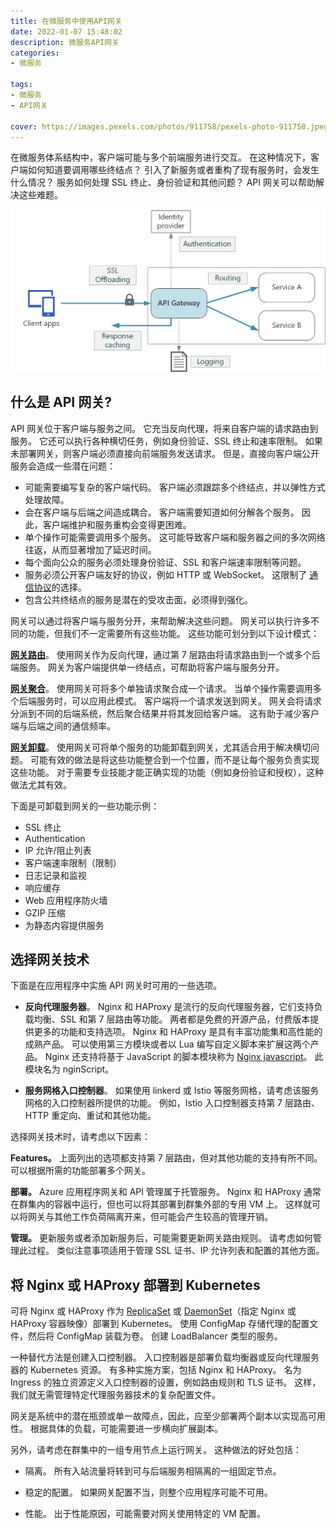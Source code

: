 ```yaml
---
title: 在微服务中使用API网关
date: 2022-01-07 15:48:02
description: 微服务API网关
categories:
- 微服务

tags:
- 微服务
- API网关

cover: https://images.pexels.com/photos/911758/pexels-photo-911758.jpeg
---
```


在微服务体系结构中，客户端可能与多个前端服务进行交互。 在这种情况下，客户端如何知道要调用哪些终结点？ 引入了新服务或者重构了现有服务时，会发生什么情况？ 服务如何处理 SSL 终止、身份验证和其他问题？ API 网关可以帮助解决这些难题。

![API 网关示意图](./Using-API-gateways-in-microservices/gateway.png)

## 什么是 API 网关?

API 网关位于客户端与服务之间。 它充当反向代理，将来自客户端的请求路由到服务。 它还可以执行各种横切任务，例如身份验证、SSL 终止和速率限制。 如果未部署网关，则客户端必须直接向前端服务发送请求。 但是，直接向客户端公开服务会造成一些潜在问题：

* 可能需要编写复杂的客户端代码。 客户端必须跟踪多个终结点，并以弹性方式处理故障。
* 会在客户端与后端之间造成耦合。 客户端需要知道如何分解各个服务。 因此，客户端维护和服务重构会变得更困难。
* 单个操作可能需要调用多个服务。 这可能导致客户端和服务器之间的多次网络往返，从而显著增加了延迟时间。
* 每个面向公众的服务必须处理身份验证、SSL 和客户端速率限制等问题。
* 服务必须公开客户端友好的协议，例如 HTTP 或 WebSocket。 这限制了 [通信协议](https://docs.microsoft.com/zh-cn/azure/architecture/microservices/design/interservice-communication)的选择。
* 包含公共终结点的服务是潜在的受攻击面，必须得到强化。

网关可以通过将客户端与服务分开，来帮助解决这些问题。 网关可以执行许多不同的功能，但我们不一定需要所有这些功能。 这些功能可划分到以下设计模式：

**[网关路由](https://docs.microsoft.com/zh-cn/azure/architecture/patterns/gateway-routing)**。 使用网关作为反向代理，通过第 7 层路由将请求路由到一个或多个后端服务。 网关为客户端提供单一终结点，可帮助将客户端与服务分开。

**[网关聚合](https://docs.microsoft.com/zh-cn/azure/architecture/patterns/gateway-aggregation)**。 使用网关可将多个单独请求聚合成一个请求。 当单个操作需要调用多个后端服务时，可以应用此模式。 客户端将一个请求发送到网关。 网关会将请求分派到不同的后端系统，然后聚合结果并将其发回给客户端。 这有助于减少客户端与后端之间的通信频率。

**[网关卸载](https://docs.microsoft.com/zh-cn/azure/architecture/patterns/gateway-offloading)**。 使用网关可将单个服务的功能卸载到网关，尤其适合用于解决横切问题。 可能有效的做法是将这些功能整合到一个位置，而不是让每个服务负责实现这些功能。 对于需要专业技能才能正确实现的功能（例如身份验证和授权），这种做法尤其有效。

下面是可卸载到网关的一些功能示例：

* SSL 终止
* Authentication
* IP 允许/阻止列表
* 客户端速率限制（限制）
* 日志记录和监视
* 响应缓存
* Web 应用程序防火墙
* GZIP 压缩
* 为静态内容提供服务

## 选择网关技术

下面是在应用程序中实施 API 网关时可用的一些选项。

* **反向代理服务器**。 Nginx 和 HAProxy 是流行的反向代理服务器，它们支持负载均衡、SSL 和第 7 层路由等功能。 两者都是免费的开源产品，付费版本提供更多的功能和支持选项。 Nginx 和 HAProxy 是具有丰富功能集和高性能的成熟产品。 可以使用第三方模块或者以 Lua 编写自定义脚本来扩展这两个产品。 Nginx 还支持将基于 JavaScript 的脚本模块称为 [Nginx javascript](https://www.nginx.com/blog/introduction-nginscript/)。 此模块名为 nginScript。

* **服务网格入口控制器**。 如果使用 linkerd 或 Istio 等服务网格，请考虑该服务网格的入口控制器所提供的功能。 例如，Istio 入口控制器支持第 7 层路由、HTTP 重定向、重试和其他功能。

选择网关技术时，请考虑以下因素：

**Features。** 上面列出的选项都支持第 7 层路由，但对其他功能的支持有所不同。 可以根据所需的功能部署多个网关。

**部署。** Azure 应用程序网关和 API 管理属于托管服务。 Nginx 和 HAProxy 通常在群集内的容器中运行，但也可以将其部署到群集外部的专用 VM 上。 这样就可以将网关与其他工作负荷隔离开来，但可能会产生较高的管理开销。

**管理。** 更新服务或者添加新服务后，可能需要更新网关路由规则。 请考虑如何管理此过程。 类似注意事项适用于管理 SSL 证书、IP 允许列表和配置的其他方面。

## 将 Nginx 或 HAProxy 部署到 Kubernetes

可将 Nginx 或 HAProxy 作为 [ReplicaSet](https://kubernetes.io/docs/concepts/workloads/controllers/replicaset/) 或 [DaemonSet](https://kubernetes.io/docs/concepts/workloads/controllers/daemonset/)（指定 Nginx 或 HAProxy 容器映像）部署到 Kubernetes。 使用 ConfigMap 存储代理的配置文件，然后将 ConfigMap 装载为卷。 创建 LoadBalancer 类型的服务。

一种替代方法是创建入口控制器。 入口控制器是部署负载均衡器或反向代理服务器的 Kubernetes 资源。 有多种实施方案，包括 Nginx 和 HAProxy。 名为 Ingress 的独立资源定义入口控制器的设置，例如路由规则和 TLS 证书。 这样，我们就无需管理特定代理服务器技术的复杂配置文件。

网关是系统中的潜在瓶颈或单一故障点，因此，应至少部署两个副本以实现高可用性。 根据具体的负载，可能需要进一步横向扩展副本。

另外，请考虑在群集中的一组专用节点上运行网关。 这种做法的好处包括：

* 隔离。 所有入站流量将转到可与后端服务相隔离的一组固定节点。

* 稳定的配置。 如果网关配置不当，则整个应用程序可能不可用。

* 性能。 出于性能原因，可能需要对网关使用特定的 VM 配置。

